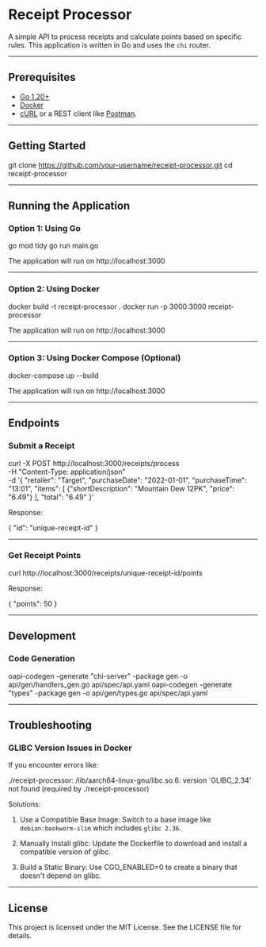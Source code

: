 # Receipt Processor

A simple API to process receipts and calculate points based on specific rules. This application is written in Go and uses the `chi` router.

---

## Prerequisites

- [Go 1.20+](https://go.dev/dl/)
- [Docker](https://www.docker.com/)
- [cURL](https://curl.se/) or a REST client like [Postman](https://www.postman.com/).

---

## Getting Started

git clone https://github.com/your-username/receipt-processor.git
cd receipt-processor

---

## Running the Application

### Option 1: Using Go

go mod tidy
go run main.go

The application will run on http://localhost:3000

---

### Option 2: Using Docker

docker build -t receipt-processor .
docker run -p 3000:3000 receipt-processor

The application will run on http://localhost:3000

---

### Option 3: Using Docker Compose (Optional)

docker-compose up --build

The application will run on http://localhost:3000

---

## Endpoints

### Submit a Receipt

curl -X POST http://localhost:3000/receipts/process \
    -H "Content-Type: application/json" \
    -d '{
        "retailer": "Target",
        "purchaseDate": "2022-01-01",
        "purchaseTime": "13:01",
        "items": [
            {"shortDescription": "Mountain Dew 12PK", "price": "6.49"}
        ],
        "total": "6.49"
    }'

Response:

{
  "id": "unique-receipt-id"
}

---

### Get Receipt Points

curl http://localhost:3000/receipts/unique-receipt-id/points

Response:

{
  "points": 50
}

---

## Development

### Code Generation

oapi-codegen -generate "chi-server" -package gen -o api/gen/handlers_gen.go api/spec/api.yaml
oapi-codegen -generate "types" -package gen -o api/gen/types.go api/spec/api.yaml

---

## Troubleshooting

### GLIBC Version Issues in Docker

If you encounter errors like:

./receipt-processor: /lib/aarch64-linux-gnu/libc.so.6: version `GLIBC_2.34' not found (required by ./receipt-processor)

Solutions:

1. Use a Compatible Base Image: Switch to a base image like `debian:bookworm-slim` which includes `glibc 2.36`.

2. Manually Install glibc: Update the Dockerfile to download and install a compatible version of glibc.

3. Build a Static Binary: Use CGO_ENABLED=0 to create a binary that doesn't depend on glibc.

---

## License

This project is licensed under the MIT License. See the LICENSE file for details.